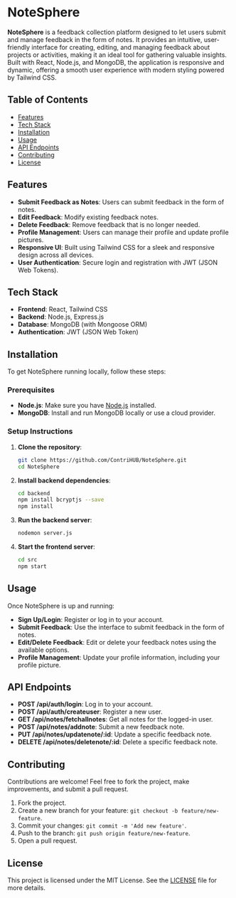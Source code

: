 # NoteSphere

**NoteSphere** is a feedback collection platform designed to let users submit and manage feedback in the form of notes. It provides an intuitive, user-friendly interface for creating, editing, and managing feedback about projects or activities, making it an ideal tool for gathering valuable insights. Built with React, Node.js, and MongoDB, the application is responsive and dynamic, offering a smooth user experience with modern styling powered by Tailwind CSS.

## Table of Contents

- [Features](#features)
- [Tech Stack](#tech-stack)
- [Installation](#installation)
- [Usage](#usage)
- [API Endpoints](#api-endpoints)
- [Contributing](#contributing)
- [License](#license)

## Features

- **Submit Feedback as Notes**: Users can submit feedback in the form of notes.
- **Edit Feedback**: Modify existing feedback notes.
- **Delete Feedback**: Remove feedback that is no longer needed.
- **Profile Management**: Users can manage their profile and update profile pictures.
- **Responsive UI**: Built using Tailwind CSS for a sleek and responsive design across all devices.
- **User Authentication**: Secure login and registration with JWT (JSON Web Tokens).

## Tech Stack

- **Frontend**: React, Tailwind CSS
- **Backend**: Node.js, Express.js
- **Database**: MongoDB (with Mongoose ORM)
- **Authentication**: JWT (JSON Web Token)

## Installation

To get NoteSphere running locally, follow these steps:

### Prerequisites

- **Node.js**: Make sure you have [Node.js](https://nodejs.org/en/) installed.
- **MongoDB**: Install and run MongoDB locally or use a cloud provider.

### Setup Instructions

1. **Clone the repository**:

    ```bash
    git clone https://github.com/ContriHUB/NoteSphere.git
    cd NoteSphere
    ```

2. **Install backend dependencies**:

    ```bash
    cd backend
    npm install bcryptjs --save
    npm install
    ```

3. **Run the backend server**:

    ```bash
    nodemon server.js
    ```

4. **Start the frontend server**:

    ```bash
    cd src
    npm start
    ```

## Usage

Once NoteSphere is up and running:

- **Sign Up/Login**: Register or log in to your account.
- **Submit Feedback**: Use the interface to submit feedback in the form of notes.
- **Edit/Delete Feedback**: Edit or delete your feedback notes using the available options.
- **Profile Management**: Update your profile information, including your profile picture.

## API Endpoints

- **POST /api/auth/login**: Log in to your account.
- **POST /api/auth/createuser**: Register a new user.
- **GET /api/notes/fetchallnotes**: Get all notes for the logged-in user.
- **POST /api/notes/addnote**: Submit a new feedback note.
- **PUT /api/notes/updatenote/:id**: Update a specific feedback note.
- **DELETE /api/notes/deletenote/:id**: Delete a specific feedback note.

## Contributing

Contributions are welcome! Feel free to fork the project, make improvements, and submit a pull request.

1. Fork the project.
2. Create a new branch for your feature: `git checkout -b feature/new-feature`.
3. Commit your changes: `git commit -m 'Add new feature'`.
4. Push to the branch: `git push origin feature/new-feature`.
5. Open a pull request.

## License

This project is licensed under the MIT License. See the [LICENSE](https://github.com/ContriHUB/NoteSphere/blob/main/LICENSE) file for more details.
